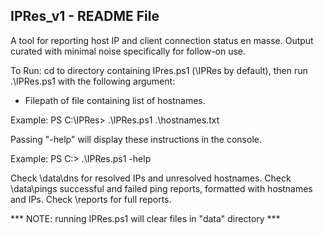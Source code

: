 IPRes_v1 - README File
----------------------
A tool for reporting host IP and client connection status en masse.
Output curated with minimal noise specifically for follow-on use.

To Run:
cd to directory containing IPres.ps1 (\IPRes by default), 
then run .\IPRes.ps1 with the following argument:
 - Filepath of file containing list of hostnames.

Example:
PS C:\IPRes> .\IPRes.ps1 .\hostnames.txt

Passing "-help" will display these instructions in the console.

Example:
PS C:\> .\IPRes.ps1 -help

Check \data\dns for resolved IPs and unresolved hostnames.
Check \data\pings successful and failed ping reports, formatted with hostnames and IPs.
Check \reports for full reports.

*** NOTE: running IPRes.ps1 will clear files in "data" directory ***

